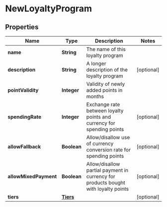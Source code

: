 
# NewLoyaltyProgram

## Properties
Name | Type | Description | Notes
------------ | ------------- | ------------- | -------------
**name** | **String** | The name of this loyalty program | 
**description** | **String** | A longer description of the loyalty program |  [optional]
**pointValidity** | **Integer** | Validity of newly added points in months | 
**spendingRate** | **Integer** | Exchange rate between loyalty points and currency for spending points |  [optional]
**allowFallback** | **Boolean** | Allow/disallow use of currency conversion rate for spending points |  [optional]
**allowMixedPayment** | **Boolean** | Allow/disallow partial payment in currency for products bought with loyalty points |  [optional]
**tiers** | [**Tiers**](Tiers.md) |  |  [optional]



